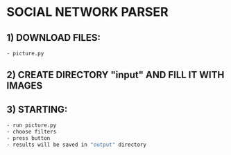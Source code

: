 # SOCIAL NETWORK PARSER

## 1) DOWNLOAD FILES:
```bash
- picture.py
```

## 2) CREATE DIRECTORY "input" AND FILL IT WITH IMAGES

## 3) STARTING:
```bash
- run picture.py
- choose filters
- press button
- results will be saved in "output" directory
```